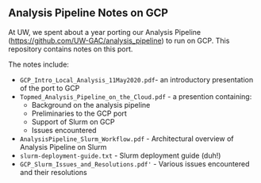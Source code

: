 ## Analysis Pipeline Notes on GCP ##

At UW, we spent about a year porting our Analysis Pipeline (https://github.com/UW-GAC/analysis_pipeline) to run on GCP.  This repository contains notes on this port.

The notes include:
- `GCP_Intro_Local_Analysis_11May2020.pdf`- an introductory presentation of the port to GCP
- `Topmed_Analysis_Pipeline_on_the_Cloud.pdf` - a presention containing:
  - Background on the analysis pipeline
  - Preliminaries to the GCP port
  - Support of Slurm on GCP
  - Issues encountered
- `AnalysisPipeline_Slurm_Workflow.pdf` - Architectural overview of Analysis Pipeline on Slurm
- `slurm-deployment-guide.txt` - Slurm deployment guide (duh!)
- `GCP_Slurm_Issues_and_Resolutions.pdf'` - Various issues encountered and their resolutions
